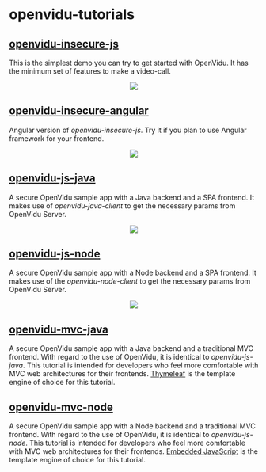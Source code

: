 # openvidu-tutorials

## [openvidu-insecure-js](https://github.com/OpenVidu/openvidu-tutorials/tree/master/openvidu-insecure-js)

This is the simplest demo you can try to get started with OpenVidu. It has the minimum set of features to make a video-call.

<p align="center">
  <img src="https://docs.google.com/uc?id=0B61cQ4sbhmWSeVBWdkFwWEtqNjA">
</p>

## [openvidu-insecure-angular](https://github.com/OpenVidu/openvidu-tutorials/tree/master/openvidu-insecure-angular)

Angular version of _openvidu-insecure-js_. Try it if you plan to use Angular framework for your frontend.

<p align="center">
  <img src="https://docs.google.com/uc?id=0B61cQ4sbhmWSbmtwcXNnXy1ZSkU">
</p>

## [openvidu-js-java](https://github.com/OpenVidu/openvidu-tutorials/tree/master/openvidu-js-java)

A secure OpenVidu sample app with a Java backend and a SPA frontend. It makes use of _openvidu-java-client_ to get the necessary params from OpenVidu Server.

<p align="center">
  <img src="https://docs.google.com/uc?id=0B61cQ4sbhmWSaTFwWW5seUwyVTQ">
</p>

## [openvidu-js-node](https://github.com/OpenVidu/openvidu-tutorials/tree/master/openvidu-js-node)

A secure OpenVidu sample app with a Node backend and a SPA frontend. It makes use of the _openvidu-node-client_ to get the necessary params from OpenVidu Server.

<p align="center">
  <img src="https://docs.google.com/uc?id=0B61cQ4sbhmWSUHFGTS14YkU3eTQ">
</p>

## [openvidu-mvc-java](https://github.com/OpenVidu/openvidu-tutorials/tree/master/openvidu-mvc-java)

A secure OpenVidu sample app with a Java backend and a traditional MVC frontend. With regard to the use of OpenVidu, it is identical to _openvidu-js-java_. This tutorial is intended for developers who feel more comfortable with MVC web architectures for their frontends.
[Thymeleaf](http://www.thymeleaf.org/) is the template engine of choice for this tutorial.

## [openvidu-mvc-node](https://github.com/OpenVidu/openvidu-tutorials/tree/master/openvidu-mvc-node)

A secure OpenVidu sample app with a Node backend and a traditional MVC frontend. With regard to the use of OpenVidu, it is identical to _openvidu-js-node_. This tutorial is intended for developers who feel more comfortable with MVC web architectures for their frontends.
[Embedded JavaScript](http://www.embeddedjs.com/) is the template engine of choice for this tutorial.
